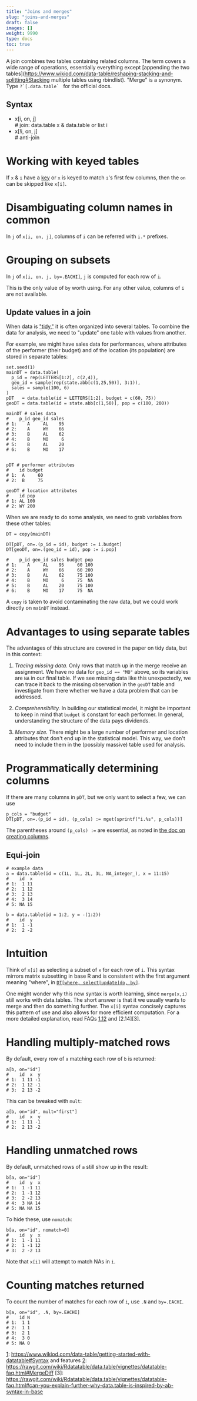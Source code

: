 ```yaml
---
title: "Joins and merges"
slug: "joins-and-merges"
draft: false
images: []
weight: 9990
type: docs
toc: true
---
```


A join combines two tables containing related columns. The term covers a wide range of operations, essentially everything except [appending the two tables](https://www.wikiod.com/data-table/reshaping-stacking-and-splitting#Stacking multiple tables using rbindlist). "Merge" is a synonym. Type ``?`[.data.table` `` for the official docs.

## Syntax
 - x[i, on, j]   
       # join: data.table x & data.table or list i 
 - x[!i, on, j]  
       # anti-join

# Working with keyed tables

If `x` & `i` have a [key][1] or `x` is keyed to match `i`'s first few columns, then the `on` can be skipped like `x[i]`.

# Disambiguating column names in common

In `j` of `x[i, on, j]`, columns of `i` can be referred with `i.*` prefixes.

# Grouping on subsets

In `j` of `x[i, on, j, by=.EACHI]`, `j` is computed for each row of `i`. 

This is the only value of `by` worth using. For any other value, columns of `i` are not available.


  [1]: https://www.wikiod.com/data-table/using-keys-and-indices

## Update values in a join
When data is ["tidy,"][1] it is often organized into several tables. To combine the data for analysis, we need to "update" one table with values from another.

For example, we might have sales data for performances, where attributes of the performer (their budget) and of the location (its population) are stored in separate tables:

    set.seed(1)
    mainDT = data.table(
      p_id = rep(LETTERS[1:2], c(2,4)), 
      geo_id = sample(rep(state.abb[c(1,25,50)], 3:1)), 
      sales = sample(100, 6)
    )
    pDT   = data.table(id = LETTERS[1:2], budget = c(60, 75))
    geoDT = data.table(id = state.abb[c(1,50)], pop = c(100, 200))

    mainDT # sales data
    #    p_id geo_id sales
    # 1:    A     AL    95
    # 2:    A     WY    66
    # 3:    B     AL    62
    # 4:    B     MO     6
    # 5:    B     AL    20
    # 6:    B     MO    17


    pDT # performer attributes
    #    id budget
    # 1:  A     60
    # 2:  B     75

    geoDT # location attributes
    #    id pop
    # 1: AL 100
    # 2: WY 200

When we are ready to do some analysis, we need to grab variables from these other tables:

    DT = copy(mainDT)

    DT[pDT, on=.(p_id = id), budget := i.budget]
    DT[geoDT, on=.(geo_id = id), pop := i.pop]

    #    p_id geo_id sales budget pop
    # 1:    A     AL    95     60 100
    # 2:    A     WY    66     60 200
    # 3:    B     AL    62     75 100
    # 4:    B     MO     6     75  NA
    # 5:    B     AL    20     75 100
    # 6:    B     MO    17     75  NA

A `copy` is taken to avoid contaminating the raw data, but we could work directly on `mainDT` instead.

# Advantages to using separate tables

The advantages of this structure are covered in the paper on tidy data, but in this context:

1. *Tracing missing data.* Only rows that match up in the merge receive an assignment. We have no data for `geo_id == "MO"` above, so its variables are `NA` in our final table. If we see missing data like this unexpectedly, we can trace it back to the missing observation in the `geoDT` table and investigate from there whether we have a data problem that can be addressed.

2. *Comprehensibility.* In building our statistical model, it might be important to keep in mind that `budget` is constant for each performer. In general, understanding the structure of the data pays dividends.

3. *Memory size.* There might be a large number of performer and location attributes that don't end up in the statistical model. This way, we don't need to include them in the (possibly massive) table used for analysis.

# Programmatically determining columns

If there are many columns in `pDT`, but we only want to select a few, we can use

    p_cols = "budget"
    DT[pDT, on=.(p_id = id), (p_cols) := mget(sprintf("i.%s", p_cols))]

The parentheses around `(p_cols) :=` are essential, as noted in [the doc on creating columns][2].


  [1]: https://www.jstatsoft.org/article/view/v059i10
  [2]: https://www.wikiod.com/data-table/adding-and-modifying-columns

## Equi-join

    # example data
    a = data.table(id = c(1L, 1L, 2L, 3L, NA_integer_), x = 11:15)
    #    id  x
    # 1:  1 11
    # 2:  1 12
    # 3:  2 13
    # 4:  3 14
    # 5: NA 15

    b = data.table(id = 1:2, y = -(1:2))
    #    id  y
    # 1:  1 -1
    # 2:  2 -2

# Intuition

Think of `x[i]` as selecting a subset of `x` for each row of `i`. This syntax mirrors matrix subsetting in base R and is consistent with the first argument meaning "where", in [`DT[where, select|update|do, by]`][1].

One might wonder why this new syntax is worth learning, since `merge(x,i)` still works with data.tables. The short answer is that it we usually wants to merge and then do something further. The `x[i]` syntax concisely captures this pattern of use and also allows for more efficient computation. For a more detailed explanation, read FAQs [1.12][2] and [2.14][3].

# Handling multiply-matched rows

By default, every row of `a` matching each row of `b` is returned:

    a[b, on="id"]
    #    id  x  y
    # 1:  1 11 -1
    # 2:  1 12 -1
    # 3:  2 13 -2

This can be tweaked with `mult`:

    a[b, on="id", mult="first"]
    #    id  x  y
    # 1:  1 11 -1
    # 2:  2 13 -2

# Handling unmatched rows

By default, unmatched rows of `a` still show up in the result:

    b[a, on="id"]
    #    id  y  x
    # 1:  1 -1 11
    # 2:  1 -1 12
    # 3:  2 -2 13
    # 4:  3 NA 14
    # 5: NA NA 15

To hide these, use `nomatch`:

    b[a, on="id", nomatch=0]
    #    id  y  x
    # 1:  1 -1 11
    # 2:  1 -1 12
    # 3:  2 -2 13

Note that `x[i]` will attempt to match NAs in `i`.

# Counting matches returned

To count the number of matches for each row of `i`, use `.N` and `by=.EACHI`.

    b[a, on="id", .N, by=.EACHI]
    #    id N
    # 1:  1 1
    # 2:  1 1
    # 3:  2 1
    # 4:  3 0
    # 5: NA 0


  [1]: https://www.wikiod.com/data-table/getting-started-with-datatable#Syntax and features
  [2]: https://rawgit.com/wiki/Rdatatable/data.table/vignettes/datatable-faq.html#MergeDiff
  [3]: https://rawgit.com/wiki/Rdatatable/data.table/vignettes/datatable-faq.html#can-you-explain-further-why-data.table-is-inspired-by-ab-syntax-in-base

